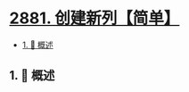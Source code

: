 # [2881. 创建新列【简单】](https://github.com/Tdahuyou/TNotes.leetcode/tree/main/notes/2881.%20%E5%88%9B%E5%BB%BA%E6%96%B0%E5%88%97%E3%80%90%E7%AE%80%E5%8D%95%E3%80%91)

<!-- region:toc -->

- [1. 📝 概述](#1--概述)

<!-- endregion:toc -->

## 1. 📝 概述
